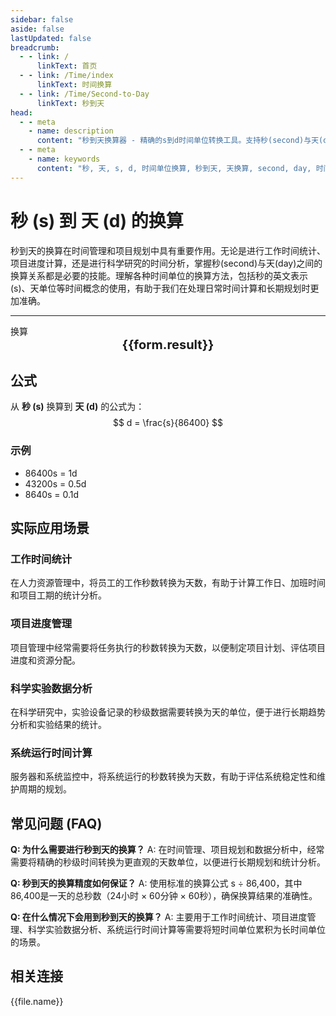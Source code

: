 ```yaml
---
sidebar: false
aside: false
lastUpdated: false
breadcrumb:
  - - link: /
      linkText: 首页
  - - link: /Time/index
      linkText: 时间换算
  - - link: /Time/Second-to-Day
      linkText: 秒到天
head:
  - - meta
    - name: description
      content: "秒到天换算器 - 精确的s到d时间单位转换工具。支持秒(second)与天(day)之间的快速换算，适用于时间管理、项目规划、科学计算等领域。提供详细的换算公式、实际应用场景和常见问题解答。"
  - - meta
    - name: keywords
      content: "秒, 天, s, d, 时间单位换算, 秒到天, 天换算, second, day, 时间换算器, 毫秒微秒, 分秒换算, 秒单位换算, 秒转换, s是什么单位, 小时单位, 秒的换算, 时间秒, 秒换算小时, 时间转化, 一秒, 秒的定义, 秒单位, 秒换算, 分秒符号, 一秒是多少毫秒, 一毫秒等于多少秒, 秒的英文, 纳秒, 时间秒, 时间单位, 时间换算, 分钟, 一秒等于多少毫秒"
---
```

# 秒 (s) 到 天 (d) 的换算

秒到天的换算在时间管理和项目规划中具有重要作用。无论是进行工作时间统计、项目进度计算，还是进行科学研究的时间分析，掌握秒(second)与天(day)之间的换算关系都是必要的技能。理解各种时间单位的换算方法，包括秒的英文表示(s)、天单位等时间概念的使用，有助于我们在处理日常时间计算和长期规划时更加准确。

---
<script setup>
import { onMounted, reactive, inject, ref } from 'vue'
import { NButton,NForm ,NFormItem,NInput,NInputNumber,NSelect,NCard,useMessage,NGrid ,NGi  } from 'naive-ui'
import { defineClientComponent } from 'vitepress'
import { Time } from '../files';

const convert = inject('convert')
const seoKey = ['毫秒微秒','分秒换算','秒单位换算','秒转换','s是什么单位','小时单位','秒的换算','时间 秒','秒换算小时','时间转化','一秒','秒的定义','秒单位','秒 時間 変換','秒换算','分秒符号','一秒是多少毫秒','一毫秒等于多少秒','秒的英文','纳秒','时间秒','时间单位','时间换算','分钟','一秒等于多少毫秒']
const form = reactive({
  number: null,
  result: '',
  title: '秒到天换算器'
})

const convertHandler = () => {
  if (form.number !== null && !isNaN(form.number)) {
    const convertedValue = parseFloat(form.number) / 86400
    form.result = `${form.number}s = ${convertedValue.toFixed(5)}d`
  } else {
    form.result = '请输入有效的数值。'
  }
}
</script>

<n-card :title="form.title" size="small" :bordered="false" style="margin-bottom: 16px">
  <n-form size="large" :model="form">
    <n-form-item label="秒 (s)">
      <n-input-number v-model:value="form.number" placeholder="输入秒" style="width: 100%" />
    </n-form-item>
    <n-form-item>
      <n-button type="info" @click="convertHandler" block>换算</n-button>
    </n-form-item>
  </n-form>
  <template #footer>
    <div style="font-size: 12px; color: #666; text-align: center;">
      <span v-for="(keyword, index) in seoKey" :key="index">
        {{ keyword }}<span v-if="index < seoKey.length - 1"> | </span>
      </span>
    </div>
  </template>
</n-card>

<n-card  embedded :bordered="false" hoverable>
  <div  style="text-align:center;font-size:20px;">
    <strong>{{form.result}}</strong>
  </div>
</n-card>

## 公式

从 **秒 (s)** 换算到 **天 (d)** 的公式为：
$$ d = \frac{s}{86400} $$

### 示例
- 86400s = 1d
- 43200s = 0.5d
- 8640s = 0.1d

## 实际应用场景

### 工作时间统计
在人力资源管理中，将员工的工作秒数转换为天数，有助于计算工作日、加班时间和项目工期的统计分析。

### 项目进度管理
项目管理中经常需要将任务执行的秒数转换为天数，以便制定项目计划、评估项目进度和资源分配。

### 科学实验数据分析
在科学研究中，实验设备记录的秒级数据需要转换为天的单位，便于进行长期趋势分析和实验结果的统计。

### 系统运行时间计算
服务器和系统监控中，将系统运行的秒数转换为天数，有助于评估系统稳定性和维护周期的规划。

## 常见问题 (FAQ)

**Q: 为什么需要进行秒到天的换算？**
A: 在时间管理、项目规划和数据分析中，经常需要将精确的秒级时间转换为更直观的天数单位，以便进行长期规划和统计分析。

**Q: 秒到天的换算精度如何保证？**
A: 使用标准的换算公式 s ÷ 86,400，其中86,400是一天的总秒数（24小时 × 60分钟 × 60秒），确保换算结果的准确性。

**Q: 在什么情况下会用到秒到天的换算？**
A: 主要用于工作时间统计、项目进度管理、科学实验数据分析、系统运行时间计算等需要将短时间单位累积为长时间单位的场景。
## 相关连接
<n-grid x-gap="12" :cols="2">
  <n-gi v-for="(file, index) in Time" :key="index">
    <n-button
      text
      tag="a"
      :href="file.path"
      type="info"
    >
      {{file.name}}
    </n-button>
  </n-gi>
</n-grid>